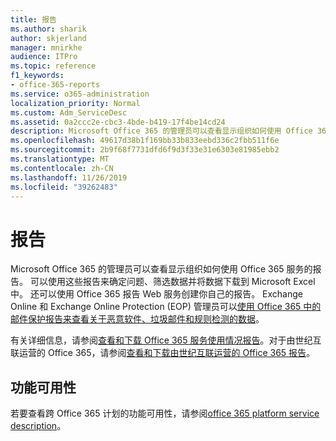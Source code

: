 ```yaml
---
title: 报告
ms.author: sharik
author: skjerland
manager: mnirkhe
audience: ITPro
ms.topic: reference
f1_keywords:
- office-365-reports
ms.service: o365-administration
localization_priority: Normal
ms.custom: Adm_ServiceDesc
ms.assetid: 0a2ccc2e-cbc3-4bde-b419-17f4be14cd24
description: Microsoft Office 365 的管理员可以查看显示组织如何使用 Office 365 服务的报告。 可以使用这些报告来确定问题、筛选数据并将数据下载到 Microsoft Excel 中。 还可以使用 Office 365 报告 Web 服务创建你自己的报告。 Exchange Online 和 Exchange Online Protection (EOP) 管理员可以使用 Office 365 中的邮件保护报告来查看关于恶意软件、垃圾邮件和规则检测的数据。
ms.openlocfilehash: 49617d38b1f169bb33b833eebd336c2fbb511f6e
ms.sourcegitcommit: 2b9f68f7731dfd6f9d3f33e31e6303e81985ebb2
ms.translationtype: MT
ms.contentlocale: zh-CN
ms.lasthandoff: 11/26/2019
ms.locfileid: "39262483"
---
```

# <a name="reports"></a>报告

Microsoft Office 365 的管理员可以查看显示组织如何使用 Office 365 服务的报告。 可以使用这些报告来确定问题、筛选数据并将数据下载到 Microsoft Excel 中。 还可以使用 Office 365 报告 Web 服务创建你自己的报告。 Exchange Online 和 Exchange Online Protection (EOP) 管理员可以[使用 Office 365 中的邮件保护报告来查看关于恶意软件、垃圾邮件和规则检测的数据](https://go.microsoft.com/fwlink/p/?LinkId=401102)。
  
有关详细信息，请参阅[查看和下载 Office 365 服务使用情况报告](https://go.microsoft.com/fwlink/p/?LinkID=270182)。对于由世纪互联运营的 Office 365，请参阅[查看和下载由世纪互联运营的 Office 365 报告](https://go.microsoft.com/fwlink/?LinkID=733348&amp;clcid=0x409)。
  
## <a name="feature-availability"></a>功能可用性

若要查看跨 Office 365 计划的功能可用性，请参阅[office 365 platform service description](office-365-platform-service-description.md)。
  

